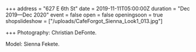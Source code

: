 +++
address = "627 E 6th St"
date = 2019-11-11T05:00:00Z
duration = "Dec 2019—Dec 2020"
event = false
open = false
openingsoon = true
shopslideshow = ["/uploads/CafeForgot_Sienna_Look1_013.jpg"]

+++
Photography: Christian DeFonte.

Model: Sienna Fekete. 